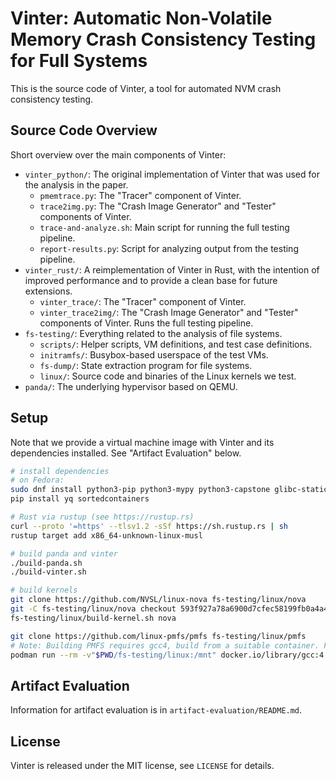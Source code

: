 # Vinter: Automatic Non-Volatile Memory Crash Consistency Testing for Full Systems

This is the source code of Vinter, a tool for automated NVM crash consistency testing.

## Source Code Overview

Short overview over the main components of Vinter:

* `vinter_python/`: The original implementation of Vinter that was used for the
  analysis in the paper.
  * `pmemtrace.py`: The "Tracer" component of Vinter.
  * `trace2img.py`: The "Crash Image Generator" and "Tester" components of Vinter.
  * `trace-and-analyze.sh`: Main script for running the full testing pipeline.
  * `report-results.py`: Script for analyzing output from the testing pipeline.
* `vinter_rust/`: A reimplementation of Vinter in Rust, with the intention of
  improved performance and to provide a clean base for future extensions.
  * `vinter_trace/`: The "Tracer" component of Vinter.
  * `vinter_trace2img/`: The "Crash Image Generator" and "Tester" components
    of Vinter. Runs the full testing pipeline.
* `fs-testing/`: Everything related to the analysis of file systems.
  * `scripts/`: Helper scripts, VM definitions, and test case definitions.
  * `initramfs/`: Busybox-based userspace of the test VMs.
  * `fs-dump/`: State extraction program for file systems.
  * `linux/`: Source code and binaries of the Linux kernels we test.
* `panda/`: The underlying hypervisor based on QEMU.

## Setup

Note that we provide a virtual machine image with Vinter and its dependencies
installed. See "Artifact Evaluation" below.

```sh
# install dependencies
# on Fedora:
sudo dnf install python3-pip python3-mypy python3-capstone glibc-static elfutils-libelf-devel dtc capstone-devel libdwarf-devel glib2-devel pixman-devel protobuf-devel protobuf-c-devel curl-devel jsoncpp-devel chrpath datamash telnet
pip install yq sortedcontainers

# Rust via rustup (see https://rustup.rs)
curl --proto '=https' --tlsv1.2 -sSf https://sh.rustup.rs | sh
rustup target add x86_64-unknown-linux-musl

# build panda and vinter
./build-panda.sh
./build-vinter.sh

# build kernels
git clone https://github.com/NVSL/linux-nova fs-testing/linux/nova
git -C fs-testing/linux/nova checkout 593f927a78a6900d7cfec58199fb0a4a4fd1d646
fs-testing/linux/build-kernel.sh nova

git clone https://github.com/linux-pmfs/pmfs fs-testing/linux/pmfs
# Note: Building PMFS requires gcc4, build from a suitable container. For example:
podman run --rm -v"$PWD/fs-testing/linux:/mnt" docker.io/library/gcc:4 sh -c 'apt-get update && apt-get install bc && /mnt/build-kernel.sh pmfs'

```

## Artifact Evaluation

Information for artifact evaluation is in `artifact-evaluation/README.md`.

## License

Vinter is released under the MIT license, see `LICENSE` for details.
